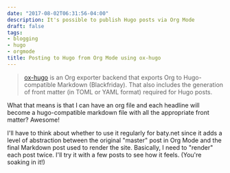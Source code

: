```yaml
---
date: "2017-08-02T06:31:56-04:00"
description: It's possible to publish Hugo posts via Org Mode
draft: false
tags:
- blogging
- hugo
- orgmode
title: Posting to Hugo from Org Mode using ox-hugo
---
```


> [ox-hugo](https://github.com/kaushalmodi/ox-hugo) is an Org exporter backend that exports Org to Hugo-compatible Markdown (Blackfriday). That also includes the generation of front matter (in TOML or YAML format) required for Hugo posts.

What that means is that I can have an org file and each headline will become a
hugo-compatible markdown file with all the appropriate front matter? Awesome!

I'll have to think about whether to use it regularly for baty.net since it adds
a level of abstraction between the original "master" post in Org Mode
and the final Markdown post used to render the site. Basically, I need
to "render" each post twice. I'll try it with a few posts to see how
it feels. (You're soaking in it!)
